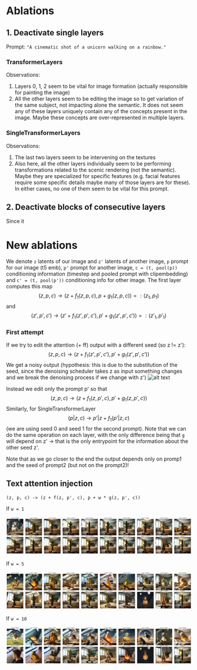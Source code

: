 # Ablations


## 1. Deactivate single layers
Prompt: `"A cinematic shot of a unicorn walking on a rainbow."`
### TransformerLayers
Observations:
1. Layers 0, 1, 2 seem to be vital for image formation (actually responsible for painting the image)
2. All the other layers seem to be editing the image so to get variation of the same subject, not impacting alone the semantic. It does not seem any of these layers uniquely contain any of the concepts present in the image. Maybe these concepts are over-represented in multiple layers.

### SingleTransformerLayers
Observations:
1. The last two layers seem to be intervening on the textures
2. Also here, all the other layers individually seem to be performing transformations related to the scenic rendering (not the semantic). Maybe they are specialized for specific features (e.g. facial features require some specific details maybe many of those layers are for these). In either cases, no one of them seem to be vital for this prompt.

## 2. Deactivate blocks of consecutive layers
Since it 


# New ablations
We denote `z` latents of our image and `z'` latents of another image, `p` prompt for our image (t5 emb), `p'` prompt for another image, `c = (t, pool(p))` conditioning information (timestep and pooled prompt with clipembedding) and `c' = (t, pool(p'))` conditioning info for other image.
The first layer computes this map
$$
(z, p, c) \to (z + f_1(z, p, c), p + g_1(z, p, c)) =: (z_1, p_1)
$$
and 
$$ 
(z', p', c') \to (z' + f_1(z', p', c'), p' + g_1(z', p', c')) =: (z'_1, p'_1)
$$ 
### First attempt
If we try to edit the attention (+ ff) output with a different seed (so z != z'):
$$ (z, p, c) \to (z + f_1(z', p', c'), p' + g_1(z', p', c'))
$$
We get a noisy output (hypothesis: this is due to the substitution of the seed, since the denoising scheduler takes z as input something changes and we break the denoising process if we change with z')
![alt text](image-12.png)

Instead we edit only the prompt p' so that 
$$
(z, p, c) \to (z + f_1(z, p', c), p' + g_1(z, p', c))
$$
Similarly, for SingleTransformerLayer
$$
(p|z, c) \to p'|z + f_1(p'|z, c)
$$
(we are using seed 0 and seed 1 for the second prompt).
Note that we can do the same operation on each layer, with the only difference being that `g` will depend on z' -> that is the only entrypoint for the information about the other seed z'.


Note that as we go closer to the end the output depends only on promp1 and the seed of prompt2 (but not on the prompt2)!




## Text attention injection
```
(z, p, c) -> (z + f(z, p', c), p + w * g(z, p', c))
```
If `w = 1`

![alt text](image.png)

If `w = 5`

![alt text](image-1.png)

If `w = 10`

![alt text](image-2.png)


